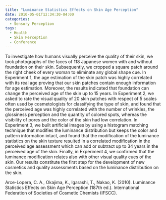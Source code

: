 ```yaml
---
title: "Luminance Statistics Effects on Skin Age Perception"
date: 2010-05-01T12:34:30-04:00
categories:
  - Sensory Perception
tags:
  - Health
  - Skin Perception
  - Conference
---
```

To investigate how humans visually perceive the quality of their skin, we
took photographs of the faces of 118 Japanese women with and without foundation on their
skin. Subsequently, we cropped a square patch around the right cheek of every woman to
eliminate any global shape cue. In Experiment 1, the age estimation of the skin patch was
highly correlated with its real age proving that our skin patches contain enough information
for age estimation. Moreover, the results indicated that foundation can change the perceived
age of the skin up to 15 years. In Experiment 2, we asked to rate the visual quality of 20 skin
patches with respect of 5 scales often used by cosmetologists for classifying the type of skin,
and found that the perceived age was highly correlated with the number of wrinkles, the
glossiness perception and the quantity of colored spots, whereas the visibility of pores and the
color of the skin had low correlation. In Experiment 3, we built artificial images by using a
histogram matching technique that modifies the luminance distribution but keeps the color
and pattern information intact, and found that the modification of the luminance statistics on
the skin texture resulted in a correlated modification in the perceived age assessment which
can add or subtract up to 34 years in the perceived age of the skin. Finally, in Experiment 4,
we confirmed that the luminance modification relates also with other visual quality cues of
the skin. Our results constitute the first step for the development of new cosmetics and quality
assessments based on the luminance distribution on the skin.

Arce-Lopera, C. A., Okajima, K., Igarashi, T., Nakao, K. (2010). Luminance Statistics Effects on Skin Age Perception (187th ed.). International Federation of Societies of Cosmetic Chemists (IFSCC).